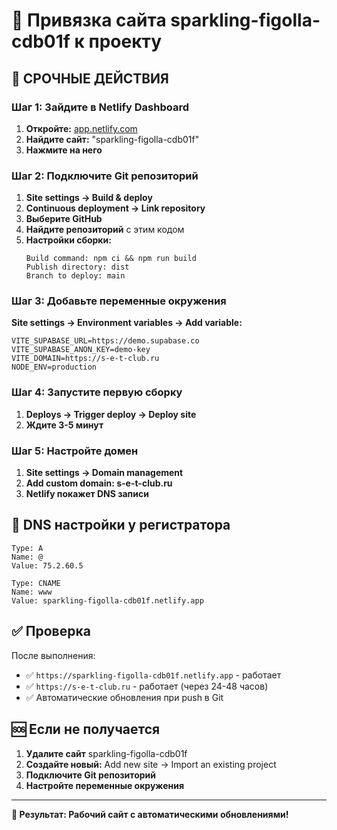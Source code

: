 # 🔗 Привязка сайта sparkling-figolla-cdb01f к проекту

## 🎯 СРОЧНЫЕ ДЕЙСТВИЯ

### Шаг 1: Зайдите в Netlify Dashboard
1. **Откройте:** [app.netlify.com](https://app.netlify.com)
2. **Найдите сайт:** "sparkling-figolla-cdb01f"
3. **Нажмите на него**

### Шаг 2: Подключите Git репозиторий
1. **Site settings → Build & deploy**
2. **Continuous deployment → Link repository**
3. **Выберите GitHub**
4. **Найдите репозиторий** с этим кодом
5. **Настройки сборки:**
   ```
   Build command: npm ci && npm run build
   Publish directory: dist
   Branch to deploy: main
   ```

### Шаг 3: Добавьте переменные окружения
**Site settings → Environment variables → Add variable:**

```
VITE_SUPABASE_URL=https://demo.supabase.co
VITE_SUPABASE_ANON_KEY=demo-key
VITE_DOMAIN=https://s-e-t-club.ru
NODE_ENV=production
```

### Шаг 4: Запустите первую сборку
1. **Deploys → Trigger deploy → Deploy site**
2. **Ждите 3-5 минут**

### Шаг 5: Настройте домен
1. **Site settings → Domain management**
2. **Add custom domain: s-e-t-club.ru**
3. **Netlify покажет DNS записи**

## 🔧 DNS настройки у регистратора
```
Type: A
Name: @
Value: 75.2.60.5

Type: CNAME
Name: www
Value: sparkling-figolla-cdb01f.netlify.app
```

## ✅ Проверка
После выполнения:
- ✅ `https://sparkling-figolla-cdb01f.netlify.app` - работает
- ✅ `https://s-e-t-club.ru` - работает (через 24-48 часов)
- ✅ Автоматические обновления при push в Git

## 🆘 Если не получается
1. **Удалите сайт** sparkling-figolla-cdb01f
2. **Создайте новый:** Add new site → Import an existing project
3. **Подключите Git репозиторий**
4. **Настройте переменные окружения**

---

**🎯 Результат: Рабочий сайт с автоматическими обновлениями!**